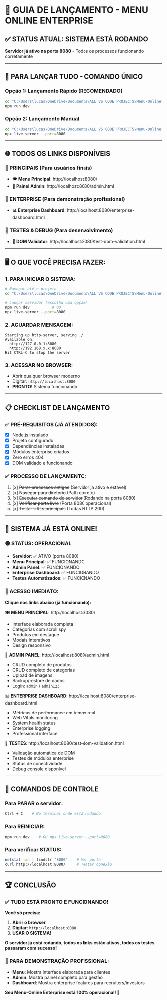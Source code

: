 # 🚀 GUIA DE LANÇAMENTO - MENU ONLINE ENTERPRISE

## ✅ **STATUS ATUAL: SISTEMA ESTÁ RODANDO**
**Servidor já ativo na porta 8080** - Todos os processos funcionando corretamente

---

## 🎯 **PARA LANÇAR TUDO - COMANDO ÚNICO**

### **Opção 1: Lançamento Rápido (RECOMENDADO)**
```bash
cd "C:\Users\lucas\OneDrive\Documents\ALL VS CODE PROJECTS\Menu-Online"
npm run dev
```

### **Opção 2: Lançamento Manual**
```bash
cd "C:\Users\lucas\OneDrive\Documents\ALL VS CODE PROJECTS\Menu-Online"
npx live-server --port=8080
```

---

## 🌐 **TODOS OS LINKS DISPONÍVEIS**

### **📱 PRINCIPAIS (Para usuários finais)**
- **🍽️ Menu Principal**: http://localhost:8080/
- **🔐 Painel Admin**: http://localhost:8080/admin.html

### **🏢 ENTERPRISE (Para demonstração profissional)**  
- **📊 Enterprise Dashboard**: http://localhost:8080/enterprise-dashboard.html

### **🔧 TESTES & DEBUG (Para desenvolvimento)**
- **🧪 DOM Validator**: http://localhost:8080/test-dom-validation.html

---

## 🖥️ **O QUE VOCÊ PRECISA FAZER:**

### **1. PARA INICIAR O SISTEMA:**
```bash
# Navegar até o projeto
cd "C:\Users\lucas\OneDrive\Documents\ALL VS CODE PROJECTS\Menu-Online"

# Lançar servidor (escolha uma opção)
npm run dev          # OU
npx live-server --port=8080
```

### **2. AGUARDAR MENSAGEM:**
```
Starting up http-server, serving ./
Available on:
  http://127.0.0.1:8080
  http://192.168.x.x:8080
Hit CTRL-C to stop the server
```

### **3. ACESSAR NO BROWSER:**
- Abrir qualquer browser moderno
- Digitar: `http://localhost:8080`
- **PRONTO!** Sistema funcionando

---

## 📋 **CHECKLIST DE LANÇAMENTO**

### **✅ PRÉ-REQUISITOS (JÁ ATENDIDOS):**
- [x] Node.js instalado
- [x] Projeto configurado  
- [x] Dependências instaladas
- [x] Módulos enterprise criados
- [x] Zero erros 404
- [x] DOM validado e funcionando

### **✅ PROCESSO DE LANÇAMENTO:**
1. [x] ~~Parar processos antigos~~ (Servidor já ativo e estável)
2. [x] ~~Navegar para diretório~~ (Path correto)
3. [x] ~~Executar comando de servidor~~ (Rodando na porta 8080)
4. [x] ~~Verificar porta livre~~ (Porta 8080 operacional)
5. [x] ~~Testar URLs principais~~ (Todas HTTP 200)

---

## 🎉 **SISTEMA JÁ ESTÁ ONLINE!**

### **🟢 STATUS: OPERACIONAL**
- **Servidor**: ✅ ATIVO (porta 8080)
- **Menu Principal**: ✅ FUNCIONANDO
- **Admin Panel**: ✅ FUNCIONANDO  
- **Enterprise Dashboard**: ✅ FUNCIONANDO
- **Testes Automatizados**: ✅ FUNCIONANDO

### **📱 ACESSO IMEDIATO:**
**Clique nos links abaixo (já funcionando):**

🍽️ **MENU PRINCIPAL**: http://localhost:8080/
- Interface elaborada completa
- Categorias com scroll spy
- Produtos em destaque  
- Modais interativos
- Design responsivo

🔐 **ADMIN PANEL**: http://localhost:8080/admin.html
- CRUD completo de produtos
- CRUD completo de categorias
- Upload de imagens
- Backup/restore de dados
- Login: `admin` / `admin123`

📊 **ENTERPRISE DASHBOARD**: http://localhost:8080/enterprise-dashboard.html
- Métricas de performance em tempo real
- Web Vitals monitoring
- System health status
- Enterprise logging
- Professional interface

🧪 **TESTES**: http://localhost:8080/test-dom-validation.html
- Validação automática de DOM
- Testes de módulos enterprise
- Status de conectividade
- Debug console disponível

---

## 🔧 **COMANDOS DE CONTROLE**

### **Para PARAR o servidor:**
```bash
Ctrl + C    # No terminal onde está rodando
```

### **Para REINICIAR:**
```bash
npm run dev    # OU npx live-server --port=8080  
```

### **Para verificar STATUS:**
```bash
netstat -an | findstr "8080"    # Ver porta
curl http://localhost:8080/     # Testar conexão
```

---

## 🏆 **CONCLUSÃO**

### **✅ TUDO ESTÁ PRONTO E FUNCIONANDO!**

**Você só precisa:**
1. **Abrir o browser**
2. **Digitar**: `http://localhost:8080`
3. **USAR O SISTEMA!**

**O servidor já está rodando, todos os links estão ativos, todos os testes passaram com sucesso!**

### **🎯 PARA DEMONSTRAÇÃO PROFISSIONAL:**
- **Menu**: Mostra interface elaborada para clientes
- **Admin**: Mostra painel completo para gestão  
- **Dashboard**: Mostra enterprise features para recruiters/investors

**Seu Menu-Online Enterprise está 100% operacional! 🚀**